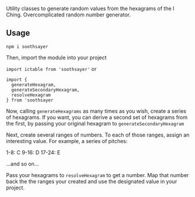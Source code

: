 Utility classes to generate random values from the hexagrams of the I Ching. Overcomplicated random number generator.

## Usage

`npm i soothsayer`

Then, import the module into your project

`import ictable from 'soothsayer'` or
```
import {
  generateHexagram,
  generateSecondaryHexagram,
  resolveHexagram
} from 'soothsayer
```

Now, calling `generateHexagrams` as many times as you wish, create a series
of hexagrams. If you want, you can derive a second set of hexagrams from
the first, by passing your original hexagram to `generateSecondaryHexagram`

Next, create several ranges of numbers. To each of those ranges, assign an interesting
value. For example, a series of pitches:

 1-8: C
 9-16: D
 17-24: E


 ...and so on...

Pass your hexagrams to `resolveHexagram` to get a number. Map that number back
the the ranges your created and use the designated value in your project.

  
